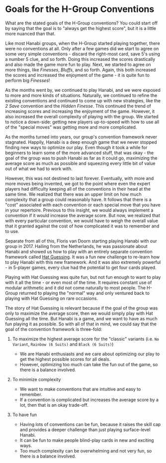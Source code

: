 # Goals for the H-Group Conventions

What are the stated goals of the H-Group conventions? You could start off by saying that the goal is to "always get the highest score", but it is a little more nuanced than that.

Like most Hanabi groups, when the H-Group started playing together, there were no conventions at all. Only after a few games did we start to agree on some very simple conventions - discard the right-most card, save 5's using a number 5 clue, and so forth. Doing this increased the scores drastically and also made the game more fun to play. Next, we started to agree on more things, like _Finesses_, _Bluffs_, and so forth. Again, this both increased the scores and increased the enjoyment of the game - it is quite fun to perform big _Finesses_!

As the months went by, we continued to play Hanabi, and we were exposed to more and more kinds of situations. Naturally, we continued to refine the existing conventions and continued to come up with new strategies, like the _2 Save_ convention and the _Hidden Finesse_. This continued the trend of increasing scores and increasing the enjoyment of the game. However, it also increased the overall complexity of playing with the group. We started to notice a down-side: getting new players up-to-speed with how to use all of the "special moves" was getting more and more complicated.

As the months turned into years, our group's convention framework never stagnated. Happily, Hanabi is a deep enough game that we never stopped finding new ways to optimize our play. Even though it took a while for beginners to learn some of the more advanced stuff, that was okay - the goal of the group was to push Hanabi as far as it could go, maximizing the average score as much as possible and squeezing every little bit of value out of what we had to work with.

However, this was not destined to last forever. Eventually, with more and more moves being invented, we got to the point where even the expert players had difficulty keeping all of the conventions in their head at the same time. We realized that there was an upper limit on how much complexity that a group could reasonably have. It follows that there is a "cost" associated with each convention or each special move that you have in your repertoire. Previous to this insight, we would always implement a convention if it would increase the average score. But now, we realized that with every particular convention, we would have to weigh the overall value that it granted against the cost of how complicated it was to remember and to use.

Separate from all of this, Floris van Doorn starting playing Hanabi with our group in 2017. Hailing from the Netherlands, he was passionate about Hanabi and showed us how to play with an entirely separate convention framework called [Hat Guessing](hat-guessing.md). It was a fun new challenge to re-learn how to play Hanabi with this new framework. And it was also extremely powerful - in 5-player games, every clue had the potential to get four cards played.

Playing with Hat Guessing was quite fun, but not fun enough to want to play with it all the time - or even most of the time. It requires constant use of modular arithmetic and it did not come naturally to most people. The H-Group returned to playing the "normal" way and only ventured back to playing with Hat Guessing on rare occasions.

The story of Hat Guessing is relevant because if the goal of the group was only to maximize the average score, then we would simply play with Hat Guessing all the time. But Hanabi is a game, and we want to have as much fun playing it as possible. So with all of that in mind, we could say that the goal of the convention framework is three-fold:

1. To maximize the highest average score for the "classic" variants (i.e. `No Variant`, `Rainbow (6 Suits)` and `Black (6 Suits)`)

   - We are Hanabi enthusiasts and we care about optimizing our play to get the highest possible scores for all deals.
   - However, optimizing too much can take the fun out of the game, so there is a balance involved.

1. To minimize complexity

   - We want to make conventions that are intuitive and easy to remember.
   - If a convention is complicated but increases the average score by a lot, then that is an okay trade-off.

1. To have fun
   - Having lots of conventions can be fun, because it raises the skill cap and provides a deeper challenge than just playing surface-level Hanabi.
   - It can be fun to make people blind-play cards in new and exciting ways.
   - Too much complexity can be overwhelming and not very fun, so there is a balance involved.
